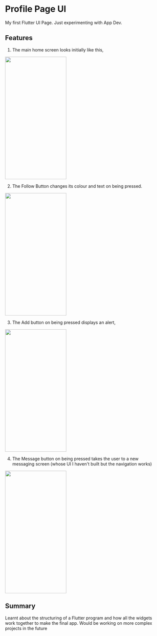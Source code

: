 # Profile Page UI

My first Flutter UI Page. Just experimenting with App Dev.

## Features

1. The main home screen looks initially like this, 
<img src="https://user-images.githubusercontent.com/91716389/147845798-52a8518c-cbb9-4415-8c09-c47dbad9acb3.png" width="200" height="400">


2. The Follow Button changes its colour and text on being pressed. 
<img src="https://user-images.githubusercontent.com/91716389/147845799-dd4e23ce-6f04-4fb4-a3ac-20b0d1ebfa2b.png" width="200" height="400">


3. The Add button on being pressed displays an alert,
<img src="https://user-images.githubusercontent.com/91716389/147845800-a0a5f695-0f71-4a9d-bccc-efef9cb8f8f0.png" width="200" height="400">


4. The Message button on being pressed takes the user to a new messaging screen (whose UI I haven't built but the navigation works)
<img src="https://user-images.githubusercontent.com/91716389/147845803-fbed7378-1d48-4cc5-9011-c87da5b69993.png" width="200" height="400">

## Summary

Learnt about the structuring of a Flutter program and how all the widgets work together to make the final app. Would be working on more complex projects in the future
